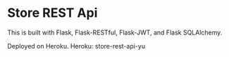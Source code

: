 # Store REST Api

This is built with Flask, Flask-RESTful, Flask-JWT, and Flask SQLAlchemy.

Deployed on Heroku. Heroku: store-rest-api-yu

